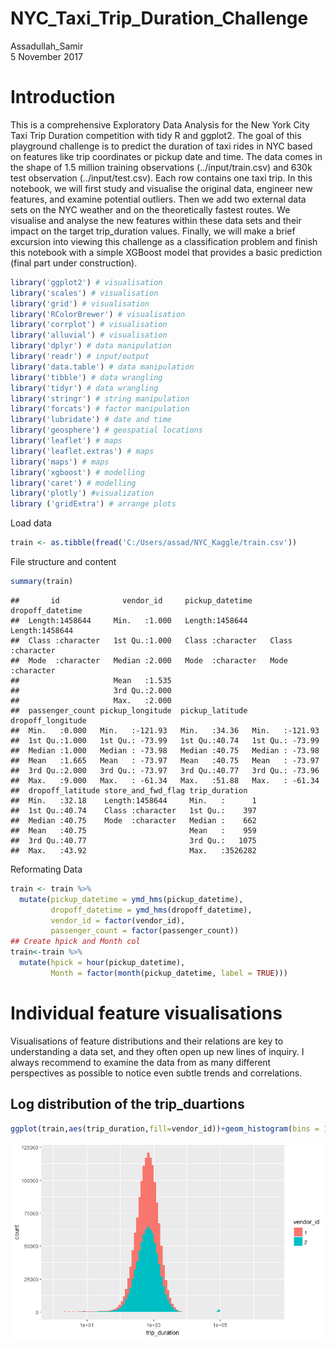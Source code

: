 # NYC_Taxi_Trip_Duration_Challenge
Assadullah_Samir  
5 November 2017  


# Introduction
This is a comprehensive Exploratory Data Analysis for the New York City Taxi Trip Duration competition with tidy R and ggplot2.
The goal of this playground challenge is to predict the duration of taxi rides in NYC based on features like trip coordinates or pickup date and time. The data comes in the shape of 1.5 million training observations (../input/train.csv) and 630k test observation (../input/test.csv). Each row contains one taxi trip.
In this notebook, we will first study and visualise the original data, engineer new features, and examine potential outliers. Then we add two external data sets on the NYC weather and on the theoretically fastest routes. We visualise and analyse the new features within these data sets and their impact on the target trip_duration values. Finally, we will make a brief excursion into viewing this challenge as a classification problem and finish this notebook with a simple XGBoost model that provides a basic prediction (final part under construction).


```r
library('ggplot2') # visualisation
library('scales') # visualisation
library('grid') # visualisation
library('RColorBrewer') # visualisation
library('corrplot') # visualisation
library('alluvial') # visualisation
library('dplyr') # data manipulation
library('readr') # input/output
library('data.table') # data manipulation
library('tibble') # data wrangling
library('tidyr') # data wrangling
library('stringr') # string manipulation
library('forcats') # factor manipulation
library('lubridate') # date and time
library('geosphere') # geospatial locations
library('leaflet') # maps
library('leaflet.extras') # maps
library('maps') # maps
library('xgboost') # modelling
library('caret') # modelling
library('plotly') #visualization
library ('gridExtra') # arrange plots
```
Load data


```r
train <- as.tibble(fread('C:/Users/assad/NYC_Kaggle/train.csv'))
```

File structure and content


```r
summary(train)
```

```
##       id              vendor_id     pickup_datetime    dropoff_datetime  
##  Length:1458644     Min.   :1.000   Length:1458644     Length:1458644    
##  Class :character   1st Qu.:1.000   Class :character   Class :character  
##  Mode  :character   Median :2.000   Mode  :character   Mode  :character  
##                     Mean   :1.535                                        
##                     3rd Qu.:2.000                                        
##                     Max.   :2.000                                        
##  passenger_count pickup_longitude  pickup_latitude dropoff_longitude
##  Min.   :0.000   Min.   :-121.93   Min.   :34.36   Min.   :-121.93  
##  1st Qu.:1.000   1st Qu.: -73.99   1st Qu.:40.74   1st Qu.: -73.99  
##  Median :1.000   Median : -73.98   Median :40.75   Median : -73.98  
##  Mean   :1.665   Mean   : -73.97   Mean   :40.75   Mean   : -73.97  
##  3rd Qu.:2.000   3rd Qu.: -73.97   3rd Qu.:40.77   3rd Qu.: -73.96  
##  Max.   :9.000   Max.   : -61.34   Max.   :51.88   Max.   : -61.34  
##  dropoff_latitude store_and_fwd_flag trip_duration    
##  Min.   :32.18    Length:1458644     Min.   :      1  
##  1st Qu.:40.74    Class :character   1st Qu.:    397  
##  Median :40.75    Mode  :character   Median :    662  
##  Mean   :40.75                       Mean   :    959  
##  3rd Qu.:40.77                       3rd Qu.:   1075  
##  Max.   :43.92                       Max.   :3526282
```

Reformating Data


```r
train <- train %>%
  mutate(pickup_datetime = ymd_hms(pickup_datetime),
         dropoff_datetime = ymd_hms(dropoff_datetime),
         vendor_id = factor(vendor_id),
         passenger_count = factor(passenger_count))
## Create hpick and Month col
train<-train %>%
  mutate(hpick = hour(pickup_datetime),
         Month = factor(month(pickup_datetime, label = TRUE)))
```

# Individual feature visualisations

Visualisations of feature distributions and their relations are key to understanding a data set, and they often open up new lines of inquiry. I always recommend to examine the data from as many different perspectives as possible to notice even subtle trends and correlations.

## Log distribution of the trip_duartions


```r
ggplot(train,aes(trip_duration,fill=vendor_id))+geom_histogram(bins = 100)+scale_x_log10()
```

![](fig/unnamed-chunk-6-1.png)<!-- -->
